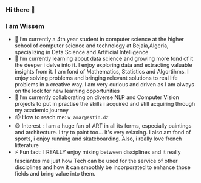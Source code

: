 ### Hi there 👋

<!--
**Wissemamr/Wissemamr** is a ✨ _special_ ✨ repository because its `README.md` (this file) appears on your GitHub profile. -->


### I am Wissem

- 🔭 I’m currently a 4th year student in computer science at the higher school of computer science and technology at Bejaia,Algeria, specializing in Data Science and Artificial Intelligence
- 🌱 I’m currently learning about data science and growing more fond of it the deeper i delve into it. I enjoy exploring data and extracting valuable insights from it. I am fond of Mathematics, Statistics and Algortihms. I enjoy solving problems and bringing relevant solutions to real life problems in a creative way. I am very curious and driven as I am always on the look for new learning opportunities 
- 👯 I’m currently collaborating on diverse NLP and Computer Vision projects to put in practise the skills i acquired and still acquiring through my academic journey 
- 📫 How to reach me: `w_amar@estin.dz`
- 😄 Interest : I am a huge fan of ART in all its forms, especially paintings and architecture. I try to paint too... It's very relaxing. I also am fond of sports, i enjoy running and skateboarding. Also, i really love french litterature
- ⚡ Fun fact: I REALLY enjoy mixing between disciplines and it really fasciantes me just how Tech can be used for the service of other disciplines and how it can smoothly be incorporated to enhance those fields and bring value into them.





